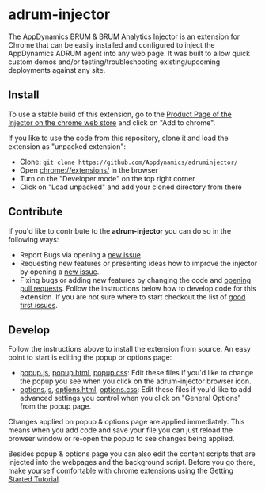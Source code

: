 # adrum-injector

The AppDynamics BRUM & BRUM Analytics Injector is an extension for Chrome that can be easily installed and configured to inject the AppDynamics ADRUM agent into any web page.
It was built to allow quick custom demos and/or testing/troubleshooting existing/upcoming deployments against any site.

## Install

To use a stable build of this extension, go to the [Product Page of the Injector on the chrome web store](http://bit.ly/adruminjector) and click on "Add to chrome".

If you like to use the code from this repository, clone it and load the extension as "unpacked extension":

* Clone: `git clone https://github.com/Appdynamics/adruminjector/`
* Open [chrome://extensions/](chrome://extensions/) in the browser
* Turn on the "Developer mode" on the top right corner
* Click on "Load unpacked" and add your cloned directory from there

## Contribute

If you'd like to contribute to the **adrum-injector** you can do so in the following ways:

* Report Bugs via opening a [new issue](https://github.com/Appdynamics/adruminjector/issues/new).
* Requesting new features or presenting ideas how to improve the injector by opening a [new issue](https://github.com/Appdynamics/adruminjector/issues/new).
* Fixing bugs or adding new features by changing the code and [opening pull requests](https://github.com/Appdynamics/adruminjector/compare). Follow the instructions below how to develop code for this extension. If you are not sure where to start checkout the list of [good first issues](https://github.com/Appdynamics/adruminjector/labels/good%20first%20issue).

## Develop

Follow the instructions above to install the extension from source. An easy point to start is editing the popup or options page:

* [popup.js](popup.js), [popup.html](popup.html), [popup.css](popup.css): Edit these files if you'd like to change the popup you see when you click on the adrum-injector browser icon.
* [options.js](options.js), [options.html](options.html), [options.css](options.css): Edit these files if you'd like to add advanced settings you control when you click on "General Options" from the popup page.

Changes applied on popup & options page are applied immediately. This means when you add code and save your file you can just reload the browser window or re-open the popup to see changes being applied.

Besides popup & options page you can also edit the content scripts that are injected into the webpages and the background script. Before you go there, make yourself comfortable with chrome extensions using the [Getting Started Tutorial](https://developer.chrome.com/extensions/getstarted).
